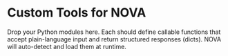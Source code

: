 # Custom Tools for NOVA

Drop your Python modules here. Each should define callable functions that accept plain-language input and return structured responses (dicts). NOVA will auto-detect and load them at runtime. 